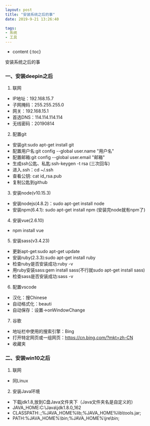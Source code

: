 ```yaml
---
layout: post
title: "安装系统之后的事"
date: 2019-9-21 13:26:40

tags:
- 系统
- 工具
---
```

* content
{:toc}

安装系统之后的事


















### 一、安装deepin之后
1. 联网  
- IP地址：192.168.15.7  
- 子网掩码：255.255.255.0  
- 网关：192.168.15.1  
- 首选DNS：114.114.114.114  
- 无线密码：20190814

2. 配置git   
- 安装git:sudo apt-get install git  
- 配置用户名:git config --global user.name "用户名"  
- 配置邮箱:git config --global user.email "邮箱"  
- 生成ssh公匙、私匙:ssh-keygen -t rsa (三次回车)  
- 进入.ssh：cd ~/.ssh  
- 查看公钥: cat id_rsa.pub  
- 复制公匙到github  

3. 安装node(v10.15.3)  
- 安装nodejs(4.8.2)：sudo apt-get install node  
- 安装npm(6.4.1): sudo apt-get install npm (安装完node就有npm了)   

4. 安装vue(2.6.10)  
- npm install vue  

5. 安装sass(v3.4.23)  
- 更新apt-get:sudo apt-get update  
- 安装ruby(2.3.3):sudo apt-get install ruby  
- 检查ruby是否安装成功:ruby -v  
- 用ruby安装sass:gem install sass(不行就sudo apt-get install sass)  
- 检查sass是否安装成功:sass -v  

6. 配置vscode  
- 汉化：搜Chinese  
- 自动格式化：beauti  
- 自动保存：设置->onWindowChange  

7. 谷歌  
- 地址栏中使用的搜索引擎：Bing  
- 打开特定网页或一组网页：https://cn.bing.com/?mkt=zh-CN    
- 收藏夹  


### 二、安装win10之后
1. 联网  
- 同Linux  

2. 安装Java环境    
- 下载jdk1.8,放到C盘Java文件夹下（Java文件夹名是自定义的）    
- JAVA_HOME:C:\Java\jdk1.8.0_162  
- CLASSPATH:.;%JAVA_HOME%lib;%JAVA_HOME%lib\tools.jar;  
- PATH:%JAVA_HOME%\bin;%JAVA_HOME%\jre\bin;  




